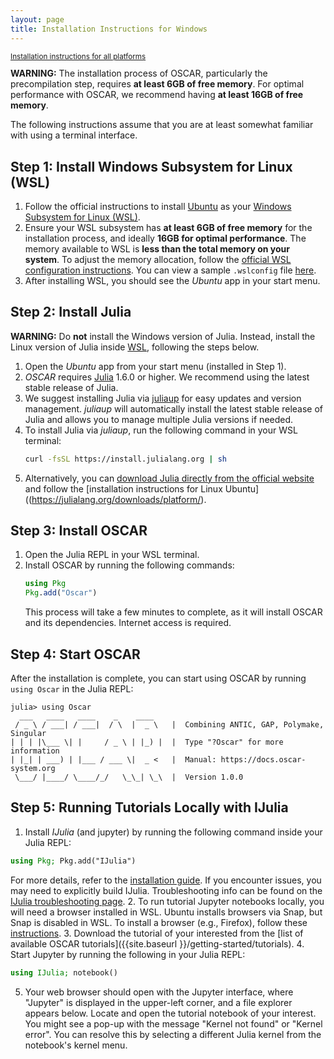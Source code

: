 ```yaml
---
layout: page
title: Installation Instructions for Windows
---
```


<div style='font-size:smaller; margin-bottom: 1em;'>
<a href="{{site.baseurl}}/getting-started/install-generic/">Installation instructions for all platforms</a>
</div>


<div class="message">
  <strong>WARNING:</strong>
  The installation process of OSCAR, particularly the precompilation step, requires 
  <strong>at least 6GB of free memory</strong>. For optimal performance with OSCAR, we recommend having <strong>at least 16GB of free memory</strong>.
</div>

The following instructions assume that you are at least somewhat familiar with using a terminal interface.


## Step 1: Install Windows Subsystem for Linux (WSL)

1. Follow the official instructions to install [Ubuntu](https://learn.microsoft.com/en-us/windows/wsl/install) as your [Windows Subsystem for Linux (WSL)](https://learn.microsoft.com/en-us/windows/wsl/install).
2. Ensure your WSL subsystem has **at least 6GB of free memory** for the installation process, and ideally **16GB for optimal performance**. The memory available to WSL is **less than the total memory on your system**. To adjust the memory allocation, follow the [official WSL configuration instructions](https://learn.microsoft.com/en-us/windows/wsl/wsl-config#main-wsl-settings). You can view a sample `.wslconfig` file [here](https://learn.microsoft.com/en-us/windows/wsl/wsl-config#example-wslconfig-file).
3. After installing WSL, you should see the *Ubuntu* app in your start menu.


## Step 2: Install Julia

<div class="message">
   <strong>WARNING:</strong> 
   Do <strong>not</strong> install the Windows version of Julia. Instead, install the Linux version of Julia inside <a href="https://learn.microsoft.com/en-us/windows/wsl">WSL</a>, following the steps below.
</div>

1. Open the *Ubuntu* app from your start menu (installed in Step 1).
2. *OSCAR* requires [Julia](https://julialang.org) 1.6.0 or higher. We recommend using the latest stable release of Julia.
3. We suggest installing Julia via [juliaup](https://github.com/JuliaLang/juliaup) for easy updates and version management. *juliaup* will automatically install the latest stable release of Julia and allows you to manage multiple Julia versions if needed.
4. To install Julia via *juliaup*, run the following command in your WSL terminal:
   ```sh
   curl -fsSL https://install.julialang.org | sh
   ```
5. Alternatively, you can [download Julia directly from the official website](https://julialang.org/downloads/) and follow the [installation instructions for Linux Ubuntu]((https://julialang.org/downloads/platform/).


## Step 3: Install OSCAR

1. Open the Julia REPL in your WSL terminal.
2. Install OSCAR by running the following commands:
   ```julia
   using Pkg
   Pkg.add("Oscar")
   ```
   This process will take a few minutes to complete, as it will install OSCAR and its dependencies. Internet access is required.


## Step 4: Start OSCAR

After the installation is complete, you can start using OSCAR by running `using Oscar` in the Julia REPL:
```console?lang=julia
julia> using Oscar
  ___   ____   ____    _    ____
 / _ \ / ___| / ___|  / \  |  _ \   |  Combining ANTIC, GAP, Polymake, Singular
| | | |\___ \| |     / _ \ | |_) |  |  Type "?Oscar" for more information
| |_| | ___) | |___ / ___ \|  _ <   |  Manual: https://docs.oscar-system.org
 \___/ |____/ \____/_/   \_\_| \_\  |  Version 1.0.0
```


## Step 5: Running Tutorials Locally with IJulia

1. Install *IJulia* (and jupyter) by running the following command inside your Julia REPL:
```julia
using Pkg; Pkg.add("IJulia")
```
For more details, refer to the [installation guide](https://julialang.github.io/IJulia.jl/stable/manual/installation/). If you encounter issues, you may need to explicitly build IJulia. Troubleshooting info can be found on the [IJulia troubleshooting page](https://julialang.github.io/IJulia.jl/stable/manual/troubleshooting/).
2. To run tutorial Jupyter notebooks locally, you will need a browser installed in WSL. Ubuntu installs browsers via Snap, but Snap is disabled in WSL. To install a browser (e.g., Firefox), follow these [instructions](https://www.omgubuntu.co.uk/2022/04/how-to-install-firefox-deb-apt-ubuntu-22-04).
3. Download the tutorial of your interested from the [list of available OSCAR tutorials]({{site.baseurl }}/getting-started/tutorials).
4. Start Jupyter by running the following in your Julia REPL:
```julia
using IJulia; notebook()
```
5. Your web browser should open with the Jupyter interface, where "Jupyter" is displayed in the upper-left corner, and a file explorer appears below. Locate and open the tutorial notebook of your interest. <br>You might see a pop-up with the message "Kernel not found" or "Kernel error". You can resolve this by selecting a different Julia kernel from the notebook's kernel menu.
